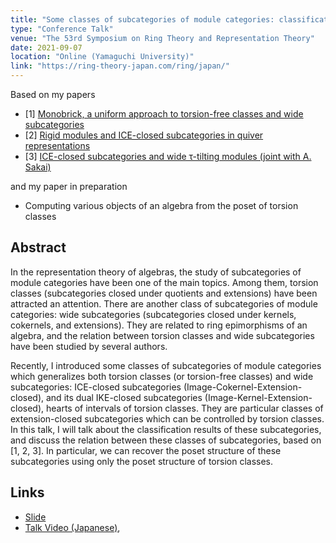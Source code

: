 ```yaml
---
title: "Some classes of subcategories of module categories: classifications and the relation between them"
type: "Conference Talk"
venue: "The 53rd Symposium on Ring Theory and Representation Theory"
date: 2021-09-07
location: "Online (Yamaguchi University)"
link: "https://ring-theory-japan.com/ring/japan/"
---
```


Based on my papers
- [1] [Monobrick, a uniform approach to torsion-free classes and wide subcategories](/papers/mbrick/)
- [2] [Rigid modules and ICE-closed subcategories in quiver representations](/papers/rigidICE/)
- [3] [ICE-closed subcategories and wide &tau;-tilting modules (joint with A. Sakai)](/papers/ice/)

and my paper in preparation
- Computing various objects of an algebra from the poset of torsion classes


## Abstract
In the representation theory of algebras, the study of subcategories of module categories have been one of the main topics. Among them, torsion classes (subcategories closed under quotients and extensions) have been attracted an attention. There are another class of subcategories of module categories: wide subcategories (subcategories closed under kernels, cokernels, and extensions). They are related to ring
epimorphisms of an algebra, and the relation between torsion classes and wide subcategories have been studied by several authors.

Recently, I introduced some classes of subcategories of module categories which generalizes both torsion classes (or torsion-free classes) and wide subcategories: ICE-closed subcategories (Image-Cokernel-Extension-closed), and its dual IKE-closed subcategories (Image-Kernel-Extension-closed), hearts of intervals of torsion classes. They are particular classes of extension-closed subcategories which can be controlled by torsion classes. In this talk, I will talk about the classification results of these subcategories, and discuss the relation between these classes of subcategories, based on [1, 2, 3]. In particular, we can recover the poset structure of these subcategories using only the poset structure of torsion classes.

## Links

- [Slide](/files/Ring2021.pdf)
- [Talk Video (Japanese)](https://www.youtube.com/watch?v=jzJcDJu_gOg),
